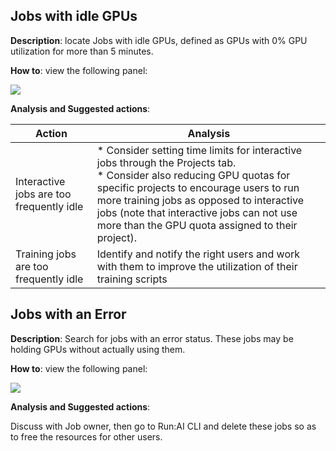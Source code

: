 ## Jobs with idle GPUs

__Description__: locate Jobs with idle GPUs, defined as GPUs with 0% GPU utilization for more than 5 minutes. 

__How to__: view the following panel:

![](https://lh5.googleusercontent.com/0TQVmGjJ7POldL8ALW0UzKohykHsFruqFkW4V8LsVJNJUZvJmBmfMKmcyuqxKtJPja2Skv2Lf_wHbgCTPV-eseiwFDNq5vZzM7vrBXIj_bJUTqotIlDPIpsnbWB3AcySnb5NwDQL)

__Analysis and Suggested actions__:

| Action   | Analysis |
|----------|--------|
| Interactive jobs are too frequently idle | *  Consider setting time limits for interactive jobs through the Projects tab. </br>  *  Consider also reducing GPU quotas for specific projects to encourage users to run more training jobs as opposed to interactive jobs (note that interactive jobs can not use more than the GPU quota assigned to their project). |
| Training jobs are too frequently idle | Identify and notify the right users and work with them to improve the utilization of their training scripts |


## Jobs with an Error

__Description__: Search for jobs with an error status. These jobs may be holding GPUs without actually using them. 

__How to__: view the following panel:

![](https://lh6.googleusercontent.com/QdFKViIGeC_cAzbupw9EOyHXe-29i5hnw9UwQMVJNdYZCRIRDe7xh75ge2Tn87J2Ks_EaSnhv5kZEfyucDfFOPsr_qwyB9avVt2VhKXwd4IlUUOjnc3T-yivflNrylhmGwMq-CbF)

__Analysis and Suggested actions__:

Discuss with Job owner, then go to Run:AI CLI and delete these jobs so as to free the resources for other users. 
